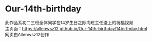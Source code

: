 # Our-14th-birthday
此作品系初二三班全体同学在14岁生日之际向班主任送上的祝福视频  
主页面：https://allenwsz12.github.io/Our-14th-birthday/14birthday.html  
网页由Allenwsz12创作
